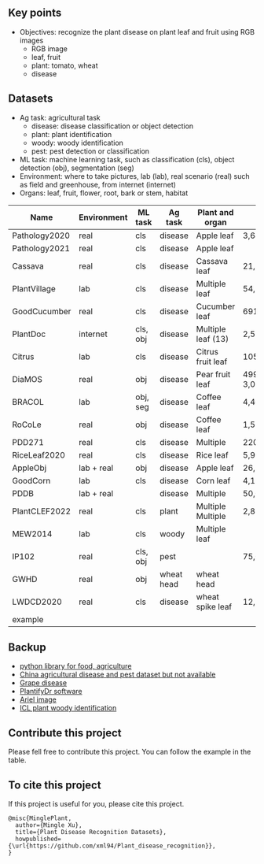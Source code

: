 ## Key points
* Objectives: recognize the plant disease on plant leaf and fruit using RGB images
  * RGB image
  * leaf, fruit
  * plant: tomato, wheat
  * disease

## Datasets
* Ag task: agricultural task
  * disease: disease classification or object detection
  * plant: plant identification
  * woody: woody identification
  * pest: pest detection or classification
* ML task: machine learning task, such as classification (cls), object detection (obj), segmentation (seg)
* Environment: where to take pictures, lab (lab), real scenario (real) such as field and greenhouse, from internet (internet) 
* Organs: leaf, fruit, flower, root, bark or stem, habitat

| Name          | Environment | ML task  | Ag task    | Plant and organ    | img         | class    | Paper                                                                                   | Dataset                                                                                          |
|---------------|-------------|----------|------------|--------------------|-------------|----------|-----------------------------------------------------------------------------------------|--------------------------------------------------------------------------------------------------|
| Pathology2020 | real        | cls      | disease    | Apple leaf         | 3,642       | 3        | [Paper](https://bsapubs.onlinelibrary.wiley.com/doi/pdfdirect/10.1002/aps3.11390)       | [Dataset](https://www.kaggle.com/competitions/plant-pathology-2020-fgvc7/data)                   |
| Pathology2021 | real        | cls      | disease    | Apple leaf         |             |          |                                                                                         | [Dataset](https://www.kaggle.com/competitions/plant-pathology-2021-fgvc8/leaderboard?tab=public) |
| Cassava       | real        | cls      | disease    | Cassava leaf       | 21,397      | 5        | [Paper](https://www.frontiersin.org/articles/10.3389/fpls.2017.01852/full)              | [Dataset](https://www.kaggle.com/competitions/cassava-leaf-disease-classification/data)          |
| PlantVillage  | lab         | cls      | disease    | Multiple leaf      | 54,305      | 38       | [Paper](https://arxiv.org/abs/1511.08060)                                               | [Dataset](https://github.com/spMohanty/PlantVillage-Dataset/tree/master/raw/color)               |
| GoodCucumber  | real        | cls      | disease    | Cucumber leaf      | 691         | 2        |                                                                                         | [Dataset](https://www.kaggle.com/datasets/kareem3egm/cucumber-plant-diseases-dataset)            |
| PlantDoc      | internet    | cls, obj | disease    | Multiple leaf (13) | 2,598       | 17       | [Paper](https://dl.acm.org/doi/pdf/10.1145/3371158.3371196)                             | [Dataset](https://github.com/pratikkayal/PlantDoc-Dataset)                                       |
| Citrus        | lab         | cls      | disease    | Citrus fruit leaf  | 105 + 609   | 5 + 5    | [Paper](https://www.sciencedirect.com/science/article/pii/S2352340919306948?via%3Dihub) | [Dataset](https://data.mendeley.com/datasets/3f83gxmv57/2)                                       |
| DiaMOS        | real        | obj      | disease    | Pear fruit leaf    | 499 + 3,006 | 4        | [Paper](https://doi.org/10.5281/zenodo.5557313)                                         | [Dataset](https://doi.org/10.5281/zenodo.5557313)                                                |
| BRACOL        | lab         | obj, seg | disease    | Coffee leaf        | 4,407       | 4        | [Paper](https://arxiv.org/abs/1907.11561)                                               | [Dataset](https://data.mendeley.com/datasets/yy2k5y8mxg/1)                                       |
| RoCoLe        | real        | obj      | disease    | Coffee leaf        | 1,560       | 2        | [Paper](https://www.sciencedirect.com/science/article/pii/S2352340919307693?via%3Dihub) | [Dataset](https://data.mendeley.com/datasets/c5yvn32dzg/2)                                       |
| PDD271        | real        | cls      | disease    | Multiple           | 220,592     | 271      | [Paper](https://ieeexplore.ieee.org/stamp/stamp.jsp?arnumber=9325065&tag=1)             |                                                                                                  |
| RiceLeaf2020  | real        | cls      | disease    | Rice leaf          | 5,932       | 4        | [Paper](https://www.sciencedirect.com/science/article/pii/S0168169919326997)            | [Dataset](https://data.mendeley.com/datasets/fwcj7stb8r/1)                                       |
| AppleObj      | lab + real  | obj      | disease    | Apple leaf         | 26,377      | 5        | [Paper](https://cdmd.cnki.com.cn/Article/CDMD-10712-1019901670.htm)                     | [Dataset](https://aistudio.baidu.com/aistudio/datasetdetail/11591)                               |
| GoodCorn      | lab         | cls      | disease    | Corn leaf          | 4,117       | 2        |                                                                                         | [Dataset](https://www.kaggle.com/datasets/rabbityashow/corn-leaf-diseasesnlb)                    |
| PDDB          | lab + real  |          | disease    | Multiple           | 50,000      | 171      | [Paper](https://www.sciencedirect.com/science/article/pii/S1537511018307797)            | [Dataset](https://www.digipathos-rep.cnptia.embrapa.br/jspui/)                                   |
| PlantCLEF2022 | real        | cls      | plant      | Multiple Multiple  | 2,885,052   | 80,000   | [Paper](https://www.aicrowd.com/challenges/lifeclef-2022-plant#citations)               | [Dataset](https://www.imageclef.org/PlantCLEF2022)                                               | 
| MEW2014       | lab         | cls      | woody      | Multiple leaf      |             | 151      | [Paper](https://www.sciencedirect.com/science/article/pii/S1537511013000731)            | [Dataset](http://zoi.utia.cas.cz/node/662)                                                       | 
| IP102         | real        | cls, obj | pest       |                    | 75,000      | 102      | [Paper](https://ieeexplore.ieee.org/document/8954351)                                   | [Dataset](https://github.com/xpwu95/IP102)                                                       |
| GWHD          | real        | obj      | wheat head | wheat head         |             |          | [Paper](https://arxiv.org/abs/2005.02162)                                               | [Dataet](https://www.kaggle.com/competitions/global-wheat-detection/data)                        |
| LWDCD2020     | real        | cls      | disease    | wheat spike leaf   | 12,160      | 10       | [Paper](https://www.sciencedirect.com/science/article/pii/S2352914821001313)            | [Dataset](https://github.com/lakshaygoyal425/Wheat-Disease-Detection)                            |
| example       |             |          |            |                    |             |          |                                                                                         |                                                                                                  |                                                                                                   |

 
## Backup
* [python library for food, agriculture](https://github.com/Project-AgML/AgML)
* [China agricultural disease and pest dataset but not available](http://www.icgroupcas.cn/website_bchtk/tuku_jiangdou.html)
* [Grape disease](https://link.springer.com/chapter/10.1007/978-3-031-06430-2_32)
* [PlantifyDr software](https://www.kaggle.com/datasets/lavaman151/plantifydr-dataset)
* [Ariel image](https://arxiv.org/pdf/2004.09754.pdf)
* [ICL plant woody identification](https://ieeexplore.ieee.org/document/6257486)


## Contribute this project
Please fell free to contribute this project.
You can follow the example in the table.

## To cite this project
If this project is useful for you, please cite this project.
```
@misc{MinglePlant,
  author={Mingle Xu},
  title={Plant Disease Recognition Datasets},
  howpublished={\url{https://github.com/xml94/Plant_disease_recognition}},
}
```

